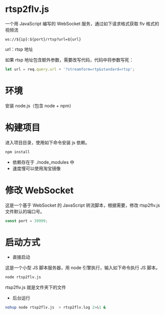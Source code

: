 # rtsp2flv.js
一个用 JavaScript 编写的 WebSocket 服务，通过如下请求格式获取 flv 格式的视频流
```
ws://${ip}:${port}/rtsp?url=${url}
```
url：rtsp 地址

如果 rtsp 地址包含额外参数，需要改写代码，代码中将参数写死：
```javascript
let url = req.query.url + '?streamform=rtp&standard=rtsp';
```


# 环境
安装 node.js（包含 node + npm）


# 构建项目
进入项目目录，使用如下命令安装 js 依赖。


```bash
npm install 
```
- 依赖存在于 ./node_modules 中
- 速度慢可以使用淘宝镜像


# 修改 WebSocket
这是一个基于 WebSocket 的 JavaScript 转流脚本，根据需要，修改 rtsp2flv.js 文件默认的端口号。
````javascript
const port = 39999;
````

# 启动方式
- 直接启动

这是一个小型 JS 脚本服务器，用 node 引擎执行，输入如下命令执行 JS 脚本。
```bash
node rtsp2flv.js 
```
rtsp2flv.js 就是文件夹下的文件

- 后台运行

```bash
nohup node rtsp2flv.js  > rtsp2flv.log 2>&1 &
``` 